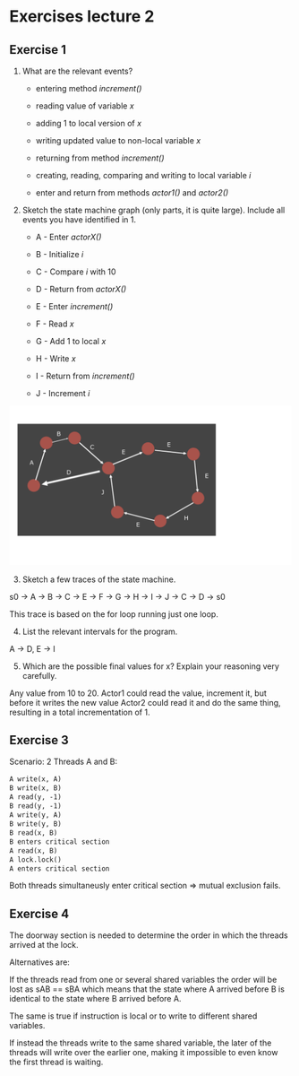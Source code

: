 # Exercises lecture 2

## Exercise 1

1. What are the relevant events?

	- entering method *increment()*

	- reading value of variable *x*

	- adding 1 to local version of *x*

	- writing updated value to non-local variable *x*

	- returning from method *increment()*

	- creating, reading, comparing and writing to local variable *i*

	- enter and return from methods *actor1()* and *actor2()*

2. Sketch the state machine graph (only parts, it is quite large). Include all events you have identified in 1.

	- A - Enter *actorX()*

	- B - Initialize *i*

	- C - Compare *i* with 10
	
	- D - Return from *actorX()*

	- E - Enter *increment()*

	- F - Read *x*

	- G - Add 1 to local *x*

	- H - Write *x*

	- I - Return from *increment()*

	- J - Increment *i*

![The state machine sketch](./images/state_machine.png)

3. Sketch a few traces of the state machine.

s0 -> A -> B -> C -> E -> F -> G -> H -> I -> J -> C -> D -> s0

This trace is based on the for loop running just one loop.

4. List the relevant intervals for the program.

A -> D, E -> I

5. Which are the possible final values for x?  Explain your reasoning very carefully.

Any value from 10 to 20. Actor1 could read the value, increment it, but before it writes the new value Actor2 could read it and do the same thing, resulting in a total incrementation of 1. 

## Exercise 3

Scenario: 2 Threads A and B:

	A write(x, A)
	B write(x, B)
	A read(y, -1)
	B read(y, -1)
	A write(y, A)
	B write(y, B)
	B read(x, B)
	B enters critical section
	A read(x, B)
	A lock.lock()
	A enters critical section

Both threads simultaneusly enter critical section => mutual exclusion fails.
## Exercise 4

The doorway section is needed to determine the order in which the threads arrived at the lock.

Alternatives are:

If the threads read from one or several shared variables the order will be lost as sAB == sBA which means that the state where A arrived before B is identical to the state where B arrived before A.

The same is true if instruction is local or to write to different shared variables.

If instead the threads write to the same shared variable, the later of the threads will write over the earlier one, making it impossible to even know the first thread is waiting.